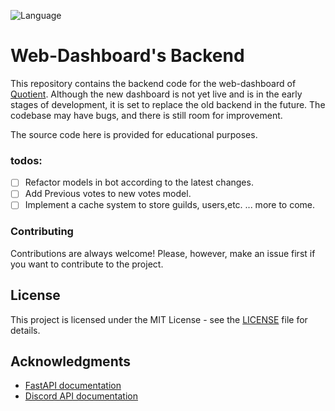 ![Language](https://img.shields.io/badge/lang-Python%203.8-green)

# Web-Dashboard's Backend

This repository contains the backend code for the web-dashboard of [Quotient](https://github.com/quotientbot/Quotient-Bot). Although the new dashboard is not yet live and is in the early stages of development, it is set to replace the old backend in the future. The codebase may have bugs, and there is still room for improvement.

The source code here is provided for educational purposes.

### todos:

- [ ] Refactor models in bot according to the latest changes.
- [ ] Add Previous votes to new votes model.
- [ ] Implement a cache system to store guilds, users,etc.
      ... more to come.

### Contributing

Contributions are always welcome! Please, however, make an issue first if you want to contribute to the project.

## License

This project is licensed under the MIT License - see the [LICENSE](https://github.com/quotientbot/backend/blob/main/LICENSE) file for details.

## Acknowledgments

- [FastAPI documentation](https://fastapi.tiangolo.com/)
- [Discord API documentation](https://discord.com/developers/docs/intro)
